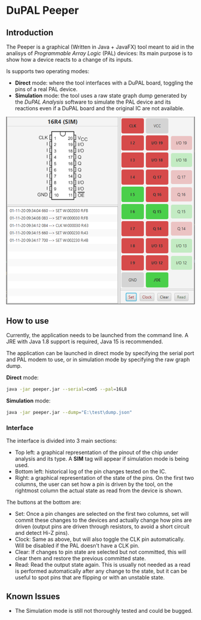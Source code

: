 # DuPAL Peeper

## Introduction

The Peeper is a graphical (Written in Java + JavaFX) tool meant to aid in the analisys of *Programmable Array Logic* (PAL) devices: Its main purpose is to show how a device reacts to a change of its inputs.

Is supports two operating modes:

- **Direct** mode: where the tool interfaces with a DuPAL board, toggling the pins of a real PAL device.
- **Simulation** mode: the tool uses a raw state graph dump generated by the *DuPAL Analysis* software to simulate the PAL device and its reactions even if a DuPAL board and the original IC are not available.

![Peeper Interface](pics/peeper_interface.png)

## How to use

Currently, the application needs to be launched from the command line. A JRE with Java 1.8 support is required, Java 15 is recommended.

The application can be launched in direct mode by specifying the serial port and PAL modem to use, or in simulation mode by specifying the raw graph dump.

**Direct** mode:

```sh
java -jar peeper.jar --serial=com5 --pal=16L8
```

**Simulation** mode:

```sh
java -jar peeper.jar --dump="E:\test\dump.json"
```

### Interface

The interface is divided into 3 main sections:

- Top left: a graphical representation of the pinout of the chip under analysis and its type. A **SIM** tag will appear if simulation mode is being used.
- Bottom left: historical log of the pin changes tested on the IC.
- Right: a graphical representation of the state of the pins. On the first two columns, the user can set how a pin is driven by the tool, on the rightmost column the actual state as read from the device is shown.

The buttons at the bottom are:

- Set: Once a pin changes are selected on the first two columns, set will commit these changes to the devices and actually change how pins are driven (output pins are driven through resistors, to avoid a short circuit and detect Hi-Z pins).
- Clock: Same as above, but will also toggle the CLK pin automatically. Will be disabled if the PAL doesn't have a CLK pin.
- Clear: If changes to pin state are selected but not committed, this will clear them and restore the previous committed state.
- Read: Read the output state again. This is usually not needed as a read is performed automatically after any change to the state, but it can be useful to spot pins that are flipping or with an unstable state.

## Known Issues

- The Simulation mode is still not thoroughly tested and could be bugged.
